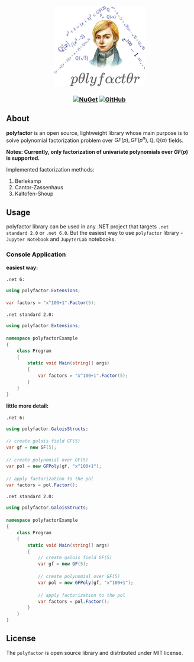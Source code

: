 
<p align="center">
  <a href="https://github.com/archie1602/polyfactor">
    <img src="logo/logo.png" alt="AngouriMath logo">
  </a>
</p>

<h3 align="center">

[![NuGet](https://img.shields.io/nuget/v/polyfactor?color=https://www.nuget.org/packages/polyfactor/)](https://www.nuget.org/packages/polyfactor/)
[![GitHub](https://img.shields.io/github/license/archie1602/polyfactor?color=blue)](LICENSE.md)

</h3>

## About

**polyfactor** is an open source, lightweight library whose main purpose is to solve polynomial factorization problem over $GF(p), GF(p^n), \mathbb{Q}, \mathbb{Q}(\alpha)$ fields.

**Notes: Currently, only factorization of univariate polynomials over $GF(p)$ is supported.**

Implemented factorization methods:
1. Berlekamp
2. Cantor-Zassenhaus
3. Kaltofen-Shoup

## Usage
polyfactor library can be used in any .NET project that targets `.net standard 2.0` or `.net 6.0`.
But the easiest way to use `polyfactor` library - `Jupyter Notebook` and `JupyterLab` notebooks.

### Console Application

**easiest way:**

`.net 6:`
```csharp
using polyfactor.Extensions;

var factors = "x^100+1".Factor(5);
```

`.net standard 2.0:`

```csharp
using polyfactor.Extensions;

namespace polyfactorExample
{
    class Program
    {
        static void Main(string[] args)
        {
            var factors = "x^100+1".Factor(5);
        }
    }
}
```

**little more detail:**

`.net 6:`
```csharp
using polyfactor.GaloisStructs;

// create galois field GF(5)
var gf = new GF(5);

// create polynomial over GF(5)
var pol = new GFPoly(gf, "x^100+1");

// apply factorization to the pol
var factors = pol.Factor();
```

`.net standard 2.0:`

```csharp
using polyfactor.GaloisStructs;

namespace polyfactorExample
{
    class Program
    {
        static void Main(string[] args)
        {
            // create galois field GF(5)
            var gf = new GF(5);

            // create polynomial over GF(5)
            var pol = new GFPoly(gf, "x^100+1");

            // apply factorization to the pol
            var factors = pol.Factor();
        }
    }
}
```


## License
The `polyfactor` is open source library and distributed under MIT license.